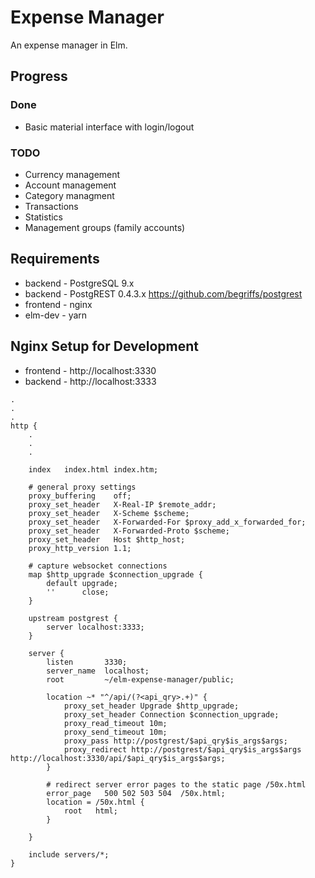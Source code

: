 # Expense Manager

An expense manager in Elm.

## Progress

### Done
  * Basic material interface with login/logout

### TODO
  * Currency management
  * Account management
  * Category managment
  * Transactions
  * Statistics
  * Management groups (family accounts)

## Requirements
  * backend - PostgreSQL 9.x
  * backend - PostgREST 0.4.3.x https://github.com/begriffs/postgrest
  * frontend - nginx
  * elm-dev - yarn

## Nginx Setup for Development
  * frontend - http://localhost:3330
  * backend - http://localhost:3333

```
.
.
.
http {
    .
    .
    .
    
    index   index.html index.htm;

    # general proxy settings
    proxy_buffering    off;
    proxy_set_header   X-Real-IP $remote_addr;
    proxy_set_header   X-Scheme $scheme;
    proxy_set_header   X-Forwarded-For $proxy_add_x_forwarded_for;
    proxy_set_header   X-Forwarded-Proto $scheme;
    proxy_set_header   Host $http_host;
    proxy_http_version 1.1;

    # capture websocket connections
    map $http_upgrade $connection_upgrade {
        default upgrade;
        ''      close;
    }

    upstream postgrest {
        server localhost:3333;
    }

    server {
        listen       3330;
        server_name  localhost;
        root         ~/elm-expense-manager/public;

        location ~* "^/api/(?<api_qry>.+)" {
            proxy_set_header Upgrade $http_upgrade;
            proxy_set_header Connection $connection_upgrade;
            proxy_read_timeout 10m;
            proxy_send_timeout 10m;
            proxy_pass http://postgrest/$api_qry$is_args$args;
            proxy_redirect http://postgrest/$api_qry$is_args$args http://localhost:3330/api/$api_qry$is_args$args;
        }

        # redirect server error pages to the static page /50x.html
        error_page   500 502 503 504  /50x.html;
        location = /50x.html {
            root   html;
        }

    }

    include servers/*;
}
```